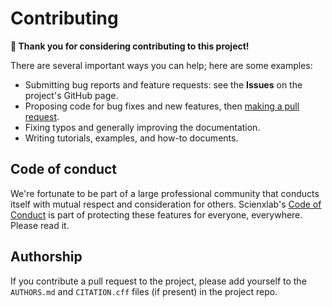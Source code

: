 # Contributing

**🙌 Thank you for considering contributing to this project!**

There are several important ways you can help; here are some examples:

- Submitting bug reports and feature requests: see the **Issues** on the project's GitHub page.
- Proposing code for bug fixes and new features, then [making a pull request](https://docs.github.com/en/pull-requests/collaborating-with-pull-requests/proposing-changes-to-your-work-with-pull-requests/about-pull-requests).
- Fixing typos and generally improving the documentation.
- Writing tutorials, examples, and how-to documents.


## Code of conduct

We're fortunate to be part of a large professional community that conducts itself with mutual respect and consideration for others. Scienxlab's [Code of Conduct](CODE_OF_CONDUCT.md) is part of protecting these features for everyone, everywhere. Please read it.


## Authorship

If you contribute a pull request to the project, please add yourself to the `AUTHORS.md` and `CITATION.cff` files (if present) in the project repo.
